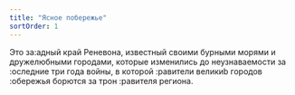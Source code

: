 ```yaml
---
title: "Ясное побережье"
sortOrder: 1
---
```


Это за:адный край Реневона,
известный своими бурными
морями и дружелюбными
городами, которые изменились
до неузнаваемости за :оследние
три года войны, в которой
:равители великиb городов
:обережья борются за трон
:равителя региона.
